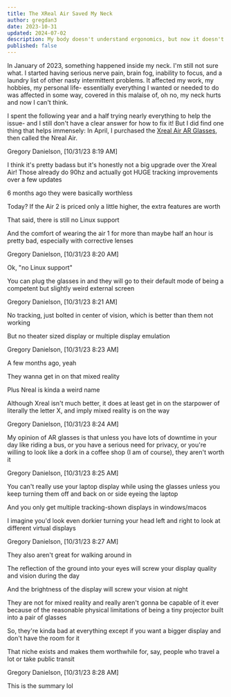 ```yaml
---
title: The XReal Air Saved My Neck
author: gregdan3
date: 2023-10-31
updated: 2024-07-02
description: My body doesn't understand ergonomics, but now it doesn't matter
published: false
---
```


In January of 2023, something happened inside my neck. I'm still not sure what. I started having serious nerve pain, brain fog, inability to focus, and a laundry list of other nasty intermittent problems. It affected my work, my hobbies, my personal life- essentially everything I wanted or needed to do was affected in some way, covered in this malaise of, oh no, my neck hurts and now I can't think.

I spent the following year and a half trying nearly everything to help the issue- and I still don't have a clear answer for how to fix it! But I did find one thing that helps immensely: In April, I purchased the [Xreal Air AR Glasses](TODO), then called the Nreal Air.

Gregory Danielson, [10/31/23 8:19 AM]

I think it's pretty badass but it's honestly not a big upgrade over the Xreal Air! Those already do 90hz and actually got HUGE tracking improvements over a few updates

6 months ago they were basically worthless

Today? If the Air 2 is priced only a little higher, the extra features are worth

That said, there is still no Linux support

And the comfort of wearing the air 1 for more than maybe half an hour is pretty bad, especially with corrective lenses

Gregory Danielson, [10/31/23 8:20 AM]

Ok, "no Linux support"

You can plug the glasses in and they will go to their default mode of being a competent but slightly weird external screen

Gregory Danielson, [10/31/23 8:21 AM]

No tracking, just bolted in center of vision, which is better than them not working

But no theater sized display or multiple display emulation

Gregory Danielson, [10/31/23 8:23 AM]

A few months ago, yeah

They wanna get in on that mixed reality

Plus Nreal is kinda a weird name

Although Xreal isn't much better, it does at least get in on the starpower of literally the letter X, and imply mixed reality is on the way

Gregory Danielson, [10/31/23 8:24 AM]

My opinion of AR glasses is that unless you have lots of downtime in your day like riding a bus, or you have a serious need for privacy, or you're willing to look like a dork in a coffee shop (I am of course), they aren't worth it

Gregory Danielson, [10/31/23 8:25 AM]

You can't really use your laptop display while using the glasses unless you keep turning them off and back on or side eyeing the laptop

And you only get multiple tracking-shown displays in windows/macos

I imagine you'd look even dorkier turning your head left and right to look at different virtual displays

Gregory Danielson, [10/31/23 8:27 AM]

They also aren't great for walking around in

The reflection of the ground into your eyes will screw your display quality and vision during the day

And the brightness of the display will screw your vision at night

They are not for mixed reality and really aren't gonna be capable of it ever because of the reasonable physical limitations of being a tiny projector built into a pair of glasses

So, they're kinda bad at everything except if you want a bigger display and don't have the room for it

That niche exists and makes them worthwhile for, say, people who travel a lot or take public transit

Gregory Danielson, [10/31/23 8:28 AM]

This is the summary lol
